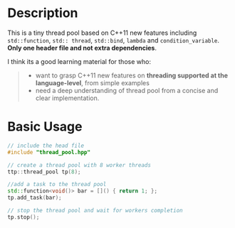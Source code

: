 # Description
This is a tiny thread pool based on  C++11 new features including `std::function`, `std:: thread`, `std::bind`, `lambda` and `condition_variable`. **Only one header file and not extra dependencies**.

I think its a good learning material for those who: 
> * want to grasp C++11 new features on **threading supported at the language-level**, from simple examples 
> * need a deep understanding of thread pool from a concise and clear implementation.

# Basic Usage
```C++
// include the head file
#include "thread_pool.hpp" 

// create a thread pool with 8 worker threads
ttp::thread_pool tp(8);

//add a task to the thread pool
std::function<void()> bar = []() { return 1; };
tp.add_task(bar);

// stop the thread pool and wait for workers completion
tp.stop();
```
